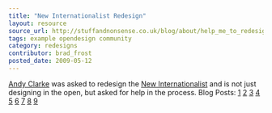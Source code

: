 ```yaml
---
title: "New Internationalist Redesign"
layout: resource
source_url: http://stuffandnonsense.co.uk/blog/about/help_me_to_redesign_new_internationalist/
tags: example opendesign community
category: redesigns
contributor: brad_frost
posted_date: 2009-05-12
---
```

[Andy Clarke](https://twitter.com/malarkey) was asked to redesign the [New Internationalist](http://newint.org/) and is not just designing in the open, but asked for help in the process. Blog Posts: [1](http://stuffandnonsense.co.uk/blog/about/help_me_to_redesign_new_internationalist/) [2](http://www.stuffandnonsense.co.uk/blog/about/struggling_with_the_new_internationalist_wordmark) [3](http://www.stuffandnonsense.co.uk/blog/about/new_internationalist_online_branding) [4](http://stuffandnonsense.co.uk/blog/about/new_internationalist_the_last_ten_days/) [5](http://stuffandnonsense.co.uk/blog/about/the_new_internationalist_home_page_challenge/) [6](http://www.stuffandnonsense.co.uk/blog/about/designing_new_internationalist_blog_pages) [7](http://www.stuffandnonsense.co.uk/blog/about/designing_new_internationalist_magazine_pages/) [8](http://www.stuffandnonsense.co.uk/blog/about/a_top_down_look_at_the_new_internationalist_redesign/) [9](http://www.stuffandnonsense.co.uk/blog/about/the_new_internationalist_redesign_process/)
